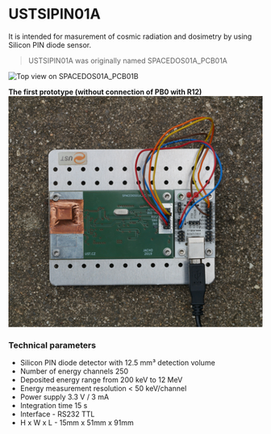 # USTSIPIN01A
It is intended for masurement of cosmic radiation and dosimetry by using Silicon PIN diode sensor.  

> USTSIPIN01A was originally named SPACEDOS01A_PCB01A

![Top view on SPACEDOS01A_PCB01B](/doc/img/SPACEDOS01A_PCB01A.png)

**The first prototype (without connection of PB0 with R12)**
![USTSIPIN01A Test setup](/doc/img/SPACEDOS01A_PCB01A_test_setup.jpg)

### Technical parameters

* Silicon PIN diode detector with 12.5 mm³ detection volume
* Number of energy channels 250
* Deposited energy range from 200 keV to 12 MeV
* Energy measurement resolution < 50 keV/channel
* Power supply 3.3 V / 3 mA
* Integration time 15 s
* Interface - RS232 TTL
* H x W  x  L - 15mm x 51mm x 91mm
